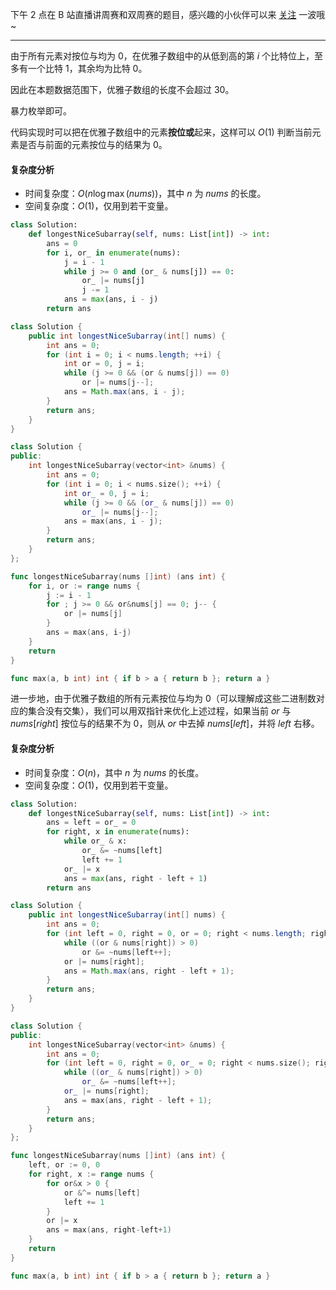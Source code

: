 下午 2 点在 B 站直播讲周赛和双周赛的题目，感兴趣的小伙伴可以来 [关注](https://space.bilibili.com/206214/dynamic) 一波哦~

---

由于所有元素对按位与均为 $0$，在优雅子数组中的从低到高的第 $i$ 个比特位上，至多有一个比特 $1$，其余均为比特 $0$。

因此在本题数据范围下，优雅子数组的长度不会超过 30。

暴力枚举即可。

代码实现时可以把在优雅子数组中的元素**按位或**起来，这样可以 $O(1)$ 判断当前元素是否与前面的元素按位与的结果为 $0$。

#### 复杂度分析

- 时间复杂度：$O(n\log\max(\textit{nums}))$，其中 $n$ 为 $\textit{nums}$ 的长度。
- 空间复杂度：$O(1)$，仅用到若干变量。

```py [sol1-Python3]
class Solution:
    def longestNiceSubarray(self, nums: List[int]) -> int:
        ans = 0
        for i, or_ in enumerate(nums):
            j = i - 1
            while j >= 0 and (or_ & nums[j]) == 0:
                or_ |= nums[j]
                j -= 1
            ans = max(ans, i - j)
        return ans
```

```java [sol1-Java]
class Solution {
    public int longestNiceSubarray(int[] nums) {
        int ans = 0;
        for (int i = 0; i < nums.length; ++i) {
            int or = 0, j = i;
            while (j >= 0 && (or & nums[j]) == 0)
                or |= nums[j--];
            ans = Math.max(ans, i - j);
        }
        return ans;
    }
}
```

```cpp [sol1-C++]
class Solution {
public:
    int longestNiceSubarray(vector<int> &nums) {
        int ans = 0;
        for (int i = 0; i < nums.size(); ++i) {
            int or_ = 0, j = i;
            while (j >= 0 && (or_ & nums[j]) == 0)
                or_ |= nums[j--];
            ans = max(ans, i - j);
        }
        return ans;
    }
};
```

```go [sol1-Go]
func longestNiceSubarray(nums []int) (ans int) {
	for i, or := range nums {
		j := i - 1
		for ; j >= 0 && or&nums[j] == 0; j-- {
			or |= nums[j]
		}
		ans = max(ans, i-j)
	}
	return
}

func max(a, b int) int { if b > a { return b }; return a }
```

进一步地，由于优雅子数组的所有元素按位与均为 $0$（可以理解成这些二进制数对应的集合没有交集），我们可以用双指针来优化上述过程，如果当前 $\textit{or}$ 与 $\textit{nums}[\textit{right}]$ 按位与的结果不为 $0$，则从 $\textit{or}$ 中去掉 $\textit{nums}[\textit{left}]$，并将 $\textit{left}$ 右移。

#### 复杂度分析

- 时间复杂度：$O(n)$，其中 $n$ 为 $\textit{nums}$ 的长度。
- 空间复杂度：$O(1)$，仅用到若干变量。

```py [sol2-Python3]
class Solution:
    def longestNiceSubarray(self, nums: List[int]) -> int:
        ans = left = or_ = 0
        for right, x in enumerate(nums):
            while or_ & x:
                or_ &= ~nums[left]
                left += 1
            or_ |= x
            ans = max(ans, right - left + 1)
        return ans
```

```java [sol2-Java]
class Solution {
    public int longestNiceSubarray(int[] nums) {
        int ans = 0;
        for (int left = 0, right = 0, or = 0; right < nums.length; right++) {
            while ((or & nums[right]) > 0)
                or &= ~nums[left++];
            or |= nums[right];
            ans = Math.max(ans, right - left + 1);
        }
        return ans;
    }
}
```

```cpp [sol2-C++]
class Solution {
public:
    int longestNiceSubarray(vector<int> &nums) {
        int ans = 0;
        for (int left = 0, right = 0, or_ = 0; right < nums.size(); right++) {
            while ((or_ & nums[right]) > 0)
                or_ &= ~nums[left++];
            or_ |= nums[right];
            ans = max(ans, right - left + 1);
        }
        return ans;
    }
};
```

```go [sol2-Go]
func longestNiceSubarray(nums []int) (ans int) {
	left, or := 0, 0
	for right, x := range nums {
		for or&x > 0 {
			or &^= nums[left]
			left += 1
		}
		or |= x
		ans = max(ans, right-left+1)
	}
	return
}

func max(a, b int) int { if b > a { return b }; return a }
```
